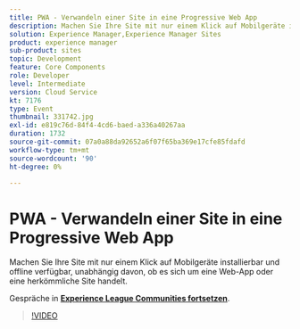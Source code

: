 ```yaml
---
title: PWA - Verwandeln einer Site in eine Progressive Web App
description: Machen Sie Ihre Site mit nur einem Klick auf Mobilgeräte installierbar und offline verfügbar, unabhängig davon, ob es sich um eine Web-App oder eine herkömmliche Site handelt. Diese Sitzung wurde im Rahmen des Adobe Developers Live-Inhaltsereignisses durchgeführt.
solution: Experience Manager,Experience Manager Sites
product: experience manager
sub-product: sites
topic: Development
feature: Core Components
role: Developer
level: Intermediate
version: Cloud Service
kt: 7176
type: Event
thumbnail: 331742.jpg
exl-id: e819c76d-84f4-4cd6-baed-a336a40267aa
duration: 1732
source-git-commit: 07a0a88da92652a6f07f65ba369e17cfe85fdafd
workflow-type: tm+mt
source-wordcount: '90'
ht-degree: 0%

---
```


# PWA - Verwandeln einer Site in eine Progressive Web App

Machen Sie Ihre Site mit nur einem Klick auf Mobilgeräte installierbar und offline verfügbar, unabhängig davon, ob es sich um eine Web-App oder eine herkömmliche Site handelt.

Gespräche in **[Experience League Communities fortsetzen](https://adobe.ly/36Yd3v6)**.

>[!VIDEO](https://video.tv.adobe.com/v/331742/?quality=12&learn=on&hidetitle=true)
